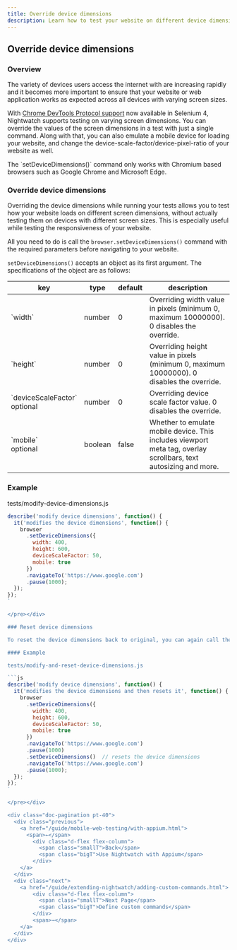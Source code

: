 ```yaml
---
title: Override device dimensions
description: Learn how to test your website on different device dimensions, while running your tests on the same device.
---
```


## Override device dimensions

### Overview

The variety of devices users access the internet with are increasing rapidly and it becomes more important to ensure that your website or web application works as expected across all devices with varying screen sizes.

With [Chrome DevTools Protocol support](https://www.selenium.dev/documentation/webdriver/bidirectional/chrome_devtools/) now available in Selenium 4, Nightwatch supports testing on varying screen dimensions. You can override the values of the screen dimensions in a test with just a single command. Along with that, you can also emulate a mobile device for loading your website, and change the device-scale-factor/device-pixel-ratio of your website as well.

<div class="alert alert-info">
  The `setDeviceDimensions()` command only works with Chromium based browsers such as Google Chrome and Microsoft Edge.
</div>

### Override device dimensions

Overriding the device dimensions while running your tests allows you to test how your website loads on different screen dimensions, without actually testing them on devices with different screen sizes. This is especially useful while testing the responsiveness of your website.

All you need to do is call the `browser.setDeviceDimensions()` command with the required parameters before navigating to your website.

`setDeviceDimensions()` accepts an object as its first argument. The specifications of the object are as follows:

<table class="table table-bordered table-striped">
  <thead>
   <tr>
     <th>key</th>
     <th>type</th>
     <th style="width: 50px;">default</th>
     <th>description</th>
   </tr>
  </thead>
  <tbody>
    <tr>
      <td>`width`</td>
      <td>number</td>
      <td>0</td>
      <td>Overriding width value in pixels (minimum 0, maximum 10000000). 0 disables the override.</td>
    </tr>
    <tr>
      <td>`height`</td>
      <td>number</td>
      <td>0</td>
      <td>Overriding height value in pixels (minimum 0, maximum 10000000). 0 disables the override.</td>
    </tr>
    <tr>
      <td>`deviceScaleFactor`<br/><span class="optional">optional</span></td>
      <td>number</td>
      <td>0</td>
      <td>Overriding device scale factor value. 0 disables the override.</td>
    </tr>
    <tr>
      <td>`mobile`<br/><span class="optional">optional</span></td>
      <td>boolean</td>
      <td>false</td>
      <td>Whether to emulate mobile device. This includes viewport meta tag, overlay scrollbars, text autosizing and more.</td>
    </tr>
  </tbody>
</table>

### Example

tests/modify-device-dimensions.js

```js
describe('modify device dimensions', function() {
  it('modifies the device dimensions', function() {
    browser
      .setDeviceDimensions({
        width: 400,
        height: 600,
        deviceScaleFactor: 50,
        mobile: true
      })
      .navigateTo('https://www.google.com')
      .pause(1000);
  });
});
`

</pre></div>

### Reset device dimensions

To reset the device dimensions back to original, you can again call the `browser.setDeviceDimensions()` command, but without any arguments this time.

#### Example

tests/modify-and-reset-device-dimensions.js

```js
describe('modify device dimensions', function() {
  it('modifies the device dimensions and then resets it', function() {
    browser
      .setDeviceDimensions({
        width: 400,
        height: 600,
        deviceScaleFactor: 50,
        mobile: true
      })
      .navigateTo('https://www.google.com')
      .pause(1000)
      .setDeviceDimensions()  // resets the device dimensions
      .navigateTo('https://www.google.com')
      .pause(1000);
  });
});
`

</pre></div>

<div class="doc-pagination pt-40">
  <div class="previous">
    <a href="/guide/mobile-web-testing/with-appium.html">
      <span>←</span>
        <div class="d-flex flex-column">
          <span class="smallT">Back</span>
          <span class="bigT">Use Nightwatch with Appium</span>
        </div>
    </a>
  </div>
  <div class="next">
    <a href="/guide/extending-nightwatch/adding-custom-commands.html">
        <div class="d-flex flex-column">
          <span class="smallT">Next Page</span>
          <span class="bigT">Define custom commands</span>
        </div>
        <span>→</span>
    </a>
  </div>
</div>
